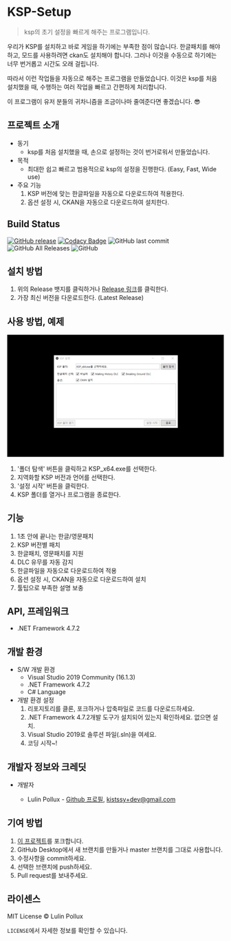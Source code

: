 # KSP-Setup

> ksp의 초기 설정을 빠르게 해주는 프로그램입니다.

우리가 KSP를 설치하고 바로 게임을 하기에는 부족한 점이 많습니다. 한글패치를 해야하고, 모드를 사용하려면 ckan도 설치해야 합니다. 그러나 이것을 수동으로 하기에는 너무 번거롭고 시간도 오래 걸립니다.

따라서 이런 작업들을 자동으로 해주는 프로그램을 만들었습니다. 이것은 ksp를 처음 설치했을 때, 수행하는 여러 작업을 빠르고 간편하게 처리합니다.

이 프로그램이 유저 분들의 귀차니즘을 조금이나마 줄여준다면 좋겠습니다. 😎

## 프로젝트 소개

- 동기
  - ksp를 처음 설치했을 때, 손으로 설정하는 것이 번거로워서 만들었습니다.
- 목적
  - 최대한 쉽고 빠르고 범용적으로 ksp의 설정을 진행한다. (Easy, Fast, Wide use)
- 주요 기능
  1. KSP 버전에 맞는 한글파일을 자동으로 다운로드하여 적용한다.
  2. 옵션 설정 시, CKAN을 자동으로 다운로드하여 설치한다.

## Build Status

[![GitHub release](https://img.shields.io/github/release/LulinPollux/KSP-Setup.svg?style=popout-square)](https://github.com/LulinPollux/KSP-Setup/releases/latest) [![Codacy Badge](https://app.codacy.com/project/badge/Grade/abf7f34ff7564bb8879b6e9a8c6ffb7a)](https://www.codacy.com/manual/Lulin/KSP-Setup?utm_source=github.com&amp;utm_medium=referral&amp;utm_content=LulinPollux/KSP-Setup&amp;utm_campaign=Badge_Grade) ![GitHub last commit](https://img.shields.io/github/last-commit/LulinPollux/KSP-Setup.svg?style=popout-square) ![GitHub All Releases](https://img.shields.io/github/downloads/LulinPollux/KSP-Setup/total.svg?style=popout-square) ![GitHub](https://img.shields.io/github/license/LulinPollux/KSP-Setup.svg?style=popout-square) 

## 설치 방법

1. 위의 Release 뱃지를 클릭하거나 [Release 링크](https://github.com/LulinPollux/KSP-Setup/releases/latest)를 클릭한다.
2. 가장 최신 버전을 다운로드한다. (Latest Release)

## 사용 방법, 예제

![Instruction](https://github.com/LulinPollux/KSP-Setup/blob/master/img/instruction.gif)

1. '폴더 탐색' 버튼을 클릭하고 KSP_x64.exe를 선택한다.
2. 지역화할 KSP 버전과 언어를 선택한다.
3. '설정 시작' 버튼을 클릭한다.
4. KSP 폴더를 열거나 프로그램을 종료한다.

## 기능

1. 1초 안에 끝나는 한글/영문패치
2. KSP 버전별 패치
3. 한글패치, 영문패치를 지원
4. DLC 유무를 자동 감지
5. 한글파일을 자동으로 다운로드하여 적용
6. 옵션 설정 시, CKAN을 자동으로 다운로드하여 설치
7. 툴팁으로 부족한 설명 보충

## API, 프레임워크

- .NET Framework 4.7.2

## 개발 환경

- S/W 개발 환경 
  - Visual Studio 2019 Community (16.1.3)
  - .NET Framework 4.7.2
  - C# Language
- 개발 환경 설정 
  1. 리포지토리를 클론, 포크하거나 압축파일로 코드를 다운로드하세요.
  2. .NET Framework 4.7.2개발 도구가 설치되어 있는지 확인하세요. 없으면 설치.
  3. Visual Studio 2019로 솔루션 파일(.sln)을 여세요.
  4. 코딩 시작~!

## 개발자 정보와 크레딧

- 개발자

  - Lulin Pollux - [Github 프로필](https://github.com/LulinPollux), kistssy+dev@gmail.com

## 기여 방법

1. [이 프로젝트](https://github.com/LulinPollux/KSP-Setup)를 포크합니다.
2. GitHub Desktop에서 새 브랜치를 만들거나 master 브랜치를 그대로 사용합니다.
3. 수정사항을 commit하세요.
4. 선택한 브랜치에 push하세요.
5. Pull request를 보내주세요.

## 라이센스

MIT License © Lulin Pollux

`LICENSE`에서 자세한 정보를 확인할 수 있습니다.
